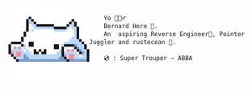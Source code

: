<img align='left' src='typu.gif' width='160' />

```
    Yo 🙋🏽‍♂️
    Bernard Here 🎃. 
    An  aspiring Reverse Engineer👾, Pointer Juggler and rustecean 🦀.

    💿 : Super Trouper ~ ABBA
```
